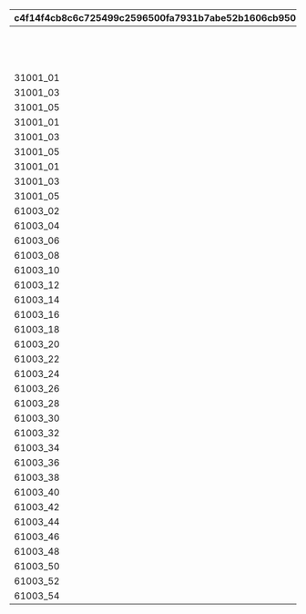 |c4f14f4cb8c6c725499c2596500fa7931b7abe52b1606cb950c16407916e3bce|570a90d830265e51daf8773eb465d529d686ad945bfade51da39fac7dcf6c61b|20c86492af1555072c3e92cca099ec68dde75744a44254b724583612756aeb87|91b7b106bb25cbe3a75b1ead362a5cec1e11a887a6cfcf445aa6da3a4e369728|e4bc9d45959f9019d522505fb08e369dba92d3afe5243d66859bfc82a357b559|2086caee8a51cd151eb6a30c97c0449a2b1ef5cde4d671e249ca12a0a6158485|560bd5294b28fa836855934a548f16e7be5348e0ce2aa773ead957b1fda23212|7d5d80bc32e875293bdd5a733814c20c08915dd3ef812d42ae0d585ca81fa95b|9d2fd652579d62f6f2978f2395449dc24e2277f8e4e70d664320b0f47cf1d463|ebafc07f7709a2662d70eb419a5a88ada99a078cc67926b595b38489faaaa698|8fefd7b1001e815299ee0c8478649f0c0e6f0de78bea1b6aafde7cecb59536b8|649e594bb88e396a2ef14e7002c9164b908d4d548ee39a486d6f7cacc4cc5c88|0264948cdd62e901f2ace755c67ddcfd54215dbc70fb0ea75a77a7b7c56ec8da|
| --- | --- | --- | --- | --- | --- | --- | --- | --- | --- | --- | --- | --- |
|||||31001_01||||29|1||3100101||
|||||31001_03||||59|30||3100101||
|||||31001_05||||-1|60||3100101||
|31001_01||||31001_01||||29|1||3100102||
|31001_03||||31001_03||||59|30||3100102||
|31001_05||||31001_05||||-1|60||3100102||
|31001_01||||31001_01|||31001_01|29|1||3100103||
|31001_03||||31001_03|||31001_03|59|30||3100103||
|31001_05||||31001_05|||31001_05|-1|60||3100103||
|31001_01||||31001_01||31001_01|31001_01|29|1||3100104||
|31001_03||||31001_03||31001_03|31001_03|59|30||3100104||
|31001_05||||31001_05||31001_05|31001_05|-1|60||3100104||
|61003_02||||61003_01||||29|1||3100201||
|61003_04||||61003_03||||49|30||3100201||
|61003_06||||61003_05||||79|50||3100201||
|61003_08||||61003_07||||99|80||3100201||
|61003_10||||61003_09||||109|100||3100201||
|61003_12||||61003_11||||119|110||3100201||
|61003_14||||61003_13||||129|120||3100201||
|61003_16||||61003_15||||139|130||3100201||
|61003_18||||61003_17||||149|140||3100201||
|61003_20||||61003_19||||159|150||3100201||
|61003_22||||61003_21||||169|160||3100201||
|61003_24||||61003_23||||179|170||3100201||
|61003_26||||61003_25||||189|180||3100201||
|61003_28||||61003_27||||199|190||3100201||
|61003_30||||61003_29||||209|200||3100201||
|61003_32||||61003_31||||219|210||3100201||
|61003_34||||61003_33||||229|220||3100201||
|61003_36||||61003_35||||239|230||3100201||
|61003_38||||61003_37||||249|240||3100201||
|61003_40||||61003_39||||259|250||3100201||
|61003_42||||61003_41||||269|260||3100201||
|61003_44||||61003_43||||279|270||3100201||
|61003_46||||61003_45||||289|280||3100201||
|61003_48||||61003_47||||299|290||3100201||
|61003_50||||61003_49||||309|300||3100201||
|61003_52||||61003_51||||319|310||3100201||
|61003_54||||61003_53||||-1|320||3100201||